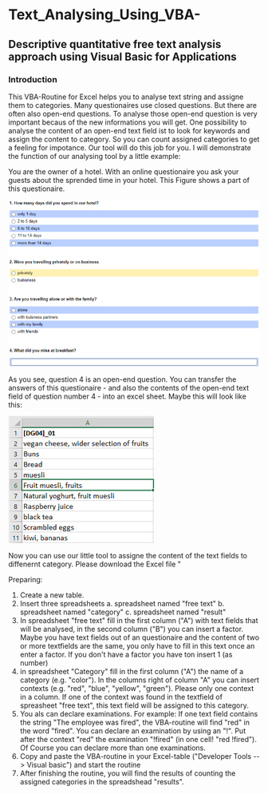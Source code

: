 # Text_Analysing_Using_VBA-
## Descriptive quantitative free text analysis approach using Visual Basic for Applications

### Introduction
This VBA-Routine for Excel helps you to analyse text string and assigne them to categories.
Many questionaires use closed questions. But there are often also open-end questions. To analyse those open-end question is very important becaus of the new informations you will get. One possibility to analyse the content of an open-end text field ist to look for keywords and assign the content to category. So you can count assigned categories to get a feeling for impotance. Our tool will do this job for you. I will demonstrate the function of our analysing tool by a little example:

You are the owner of a hotel. With an online questionaire you ask your guests about the sprended time in your hotel. 
This Figure shows a part of this questionaire.

![Figure 1: Online Questionaire](https://github.com/AndreasKlausen/Text_Analysing_Using_VBA-/blob/main/online%20questinaire.png)

As you see, question 4 is an open-end question.
You can transfer the answers of this questionaire - and also the contents of the open-end text field of question number 4 - into an excel sheet.
Maybe this will look like this:

![Figure 2: Excel Transfer](https://github.com/AndreasKlausen/Text_Analysing_Using_VBA-/blob/main/excel%201.png)

Now you can use our little tool to assigne the content of the text fields to diffenernt category.
Please download the Excel file "

Preparing:
1. Create a new table.
2. Insert three spreadsheets
  a. spreadsheet named "free text"
  b. spreadsheet named "category"
  c. spreadsheet named "result"
3. In spreadsheet "free text" fill in the first column ("A") with text fields that will be analysed, in the second column ("B") you can insert a factor. Maybe you have text fields out of an questionaire and the content of two or more textfields are the same, you only have to fill in this text once an enter a factor. If you don't have a factor you have ton insert 1 (as number)
4. in spreadsheet "Category" fill in the first column ("A") the name of a category (e.g. "color"). In the columns right of column "A" you can insert contexts (e.g. "red", "blue", "yellow", "green"). Please only one context in a column. If one of the context was found in the textfield of spreasheet "free text", this text field will be assigned to this category.
5. You als can declare examinations. For example: If one text field contains the string "The employee was fired", the VBA-routine will find "red" in the word "fired". You can declare an examination by using an "!". Put after the context "red" the examination "!fired" (in one cell! "red !fired"). Of Course you can declare more than one examinations.
6. Copy and paste the VBA-routine in your Excel-table ("Developer Tools --> Visual basic") and start the routine
7. After finishing the routine, you will find the results of counting the assigned categories in the spreadshead "results".
